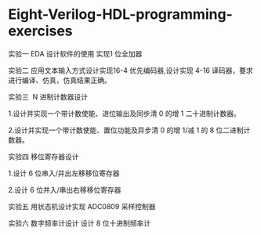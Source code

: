 # Eight-Verilog-HDL-programming-exercises

实验一 EDA 设计软件的使用  实现1 位全加器


实验二 应用文本输入方式设计实现16-4 优先编码器,设计实现 4-16 译码器，要求进行编译、仿真，仿真结果正确。

实验三  N 进制计数器设计

1.设计并实现一个带计数使能、进位输出及同步清 0 的增 1 二十进制计数器。

2.设计并实现一个带计数使能、置位功能及异步清 0 的增 1/减 1 的 8 位二进制计数器。


实验四 移位寄存器设计

1.设计 6 位串入/并出左移移位寄存器

2.设计 6 位并入/串出右移移位寄存器


实验五 用状态机设计实现 ADC0809 采样控制器


实验六 数字频率计设计 设计 8 位十进制频率计

